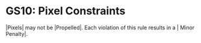# GS10: Pixel Constraints

|Pixels| may not be |Propelled|. Each violation of this rule results in a |
Minor Penalty|.
